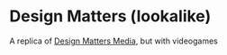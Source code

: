 # Design Matters (lookalike)

A replica of [Design Matters Media](https://www.designmattersmedia.com/), but with videogames
